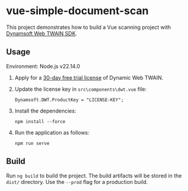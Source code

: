 # vue-simple-document-scan

This project demonstrates how to build a Vue scanning project with [Dynamsoft Web TWAIN SDK](https://www.dynamsoft.com/web-twain/overview/).

## Usage
Environment: Node.js v22.14.0
1. Apply for a [30-day free trial license](https://www.dynamsoft.com/customer/license/trialLicense?product=dwt) of Dynamic Web TWAIN.

2. Update the license key in `src\components\dwt.vue` file:

   ```
   Dynamsoft.DWT.ProductKey = "LICENSE-KEY";
   ```

3. Install the dependencies:

   ```
   npm install --force
   ```

4. Run the application as follows:

   ```
   npm run serve
   ```


## Build

Run `ng build` to build the project. The build artifacts will be stored in the `dist/` directory. Use the `--prod` flag for a production build.